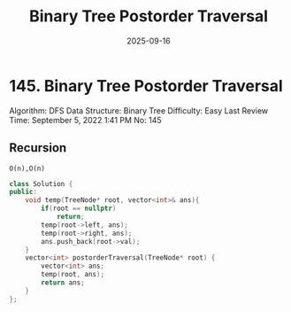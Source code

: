 ﻿---
layout: post
title: "Binary Tree Postorder Traversal"
date: 2025-09-16
categories: leetcode
tags: [leetcode, algorithm]
---
# 145. Binary Tree Postorder Traversal

Algorithm: DFS
Data Structure: Binary Tree
Difficulty: Easy
Last Review Time: September 5, 2022 1:41 PM
No: 145

## Recursion

`O(n),O(n)`

```cpp
class Solution {
public:
    void temp(TreeNode* root, vector<int>& ans){
        if(root == nullptr)
            return;
        temp(root->left, ans);
        temp(root->right, ans);
        ans.push_back(root->val);
    }
    vector<int> postorderTraversal(TreeNode* root) {
        vector<int> ans;
        temp(root, ans);
        return ans;
    }
};
```
